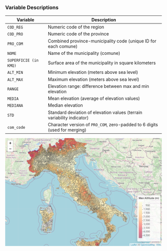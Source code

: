 
### Variable Descriptions

| Variable              | Description                                                                 |
|-----------------------|-----------------------------------------------------------------------------|
| `COD_REG`             | Numeric code of the region                                                  |
| `COD_PRO`             | Numeric code of the province                                                |
| `PRO_COM`             | Combined province-municipality code (unique ID for each comune)            |
| `NOME`                | Name of the municipality (comune)                                           |
| `SUPERFICIE (in KMQ)` | Surface area of the municipality in square kilometers                       |
| `ALT_MIN`             | Minimum elevation (meters above sea level)                                 |
| `ALT_MAX`             | Maximum elevation (meters above sea level)                                 |
| `RANGE`               | Elevation range: difference between max and min elevation                   |
| `MEDIA`               | Mean elevation (average of elevation values)                                |
| `MEDIANA`             | Median elevation                                                            |
| `STD`                 | Standard deviation of elevation values (terrain variability indicator)      |
| `com_code`            | Character version of `PRO_COM`, zero-padded to 6 digits (used for merging)  |


![Alt text](AltitudePng.png)


